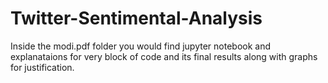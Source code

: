 # Twitter-Sentimental-Analysis


Inside the modi.pdf folder you would find jupyter notebook and explanataions for very block of code and its final results along with graphs for justification.
